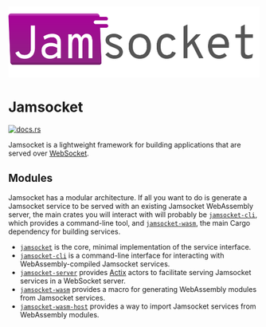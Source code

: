 ![Jamsocket Logo](jamsocket_logo.svg)

# Jamsocket

[![docs.rs](https://img.shields.io/badge/docs-latest-orange)](https://jamsocket.github.io/jamsocket/jamsocket/index.html)

Jamsocket is a lightweight framework for building applications that are served over
[WebSocket](https://developer.mozilla.org/en-US/docs/Web/API/WebSockets_API).

## Modules

Jamsocket has a modular architecture. If all you want to do is generate a Jamsocket service to
be served with an existing Jamsocket WebAssembly server, the main crates you will interact with
will probably be [`jamsocket-cli`](/jamsocket-cli), which provides a command-line tool, and
[`jamsocket-wasm`](/jamsocket-wasm), the main Cargo dependency for building services.

- [`jamsocket`](https://jamsocket.github.io/jamsocket/jamsocket/index.html) is the core, minimal implementation of the service interface.
- [`jamsocket-cli`](https://jamsocket.github.io/jamsocket/jamsocket_cli/index.html) is a command-line interface for interacting with WebAssembly-compiled Jamsocket services.
- [`jamsocket-server`](https://jamsocket.github.io/jamsocket/jamsocket_server/index.html) provides [Actix](https://actix.rs/) actors to facilitate serving Jamsocket services in a WebSocket server.
- [`jamsocket-wasm`](https://jamsocket.github.io/jamsocket/jamsocket_wasm/index.html) provides a macro for generating WebAssembly modules from Jamsocket services.
- [`jamsocket-wasm-host`](https://jamsocket.github.io/jamsocket/jamsocket_wasm_host/index.html) provides a way to import Jamsocket services from WebAssembly modules.
